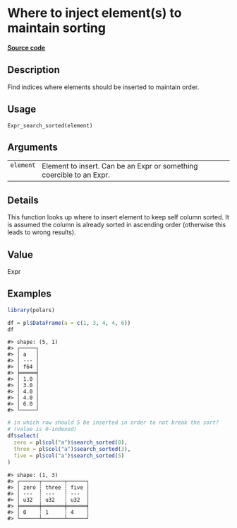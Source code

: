

# Where to inject element(s) to maintain sorting

[**Source code**](https://github.com/pola-rs/r-polars/tree/c47431ca69622f79ed7a3f1d7bfee6075ffabfee/R/expr__expr.R#L1539)

## Description

Find indices where elements should be inserted to maintain order.

## Usage

<pre><code class='language-R'>Expr_search_sorted(element)
</code></pre>

## Arguments

<table>
<tr>
<td style="white-space: nowrap; font-family: monospace; vertical-align: top">
<code id="Expr_search_sorted_:_element">element</code>
</td>
<td>
Element to insert. Can be an Expr or something coercible to an Expr.
</td>
</tr>
</table>

## Details

This function looks up where to insert element to keep self column
sorted. It is assumed the column is already sorted in ascending order
(otherwise this leads to wrong results).

## Value

Expr

## Examples

``` r
library(polars)

df = pl$DataFrame(a = c(1, 3, 4, 4, 6))
df
```

    #> shape: (5, 1)
    #> ┌─────┐
    #> │ a   │
    #> │ --- │
    #> │ f64 │
    #> ╞═════╡
    #> │ 1.0 │
    #> │ 3.0 │
    #> │ 4.0 │
    #> │ 4.0 │
    #> │ 6.0 │
    #> └─────┘

``` r
# in which row should 5 be inserted in order to not break the sort?
# (value is 0-indexed)
df$select(
  zero = pl$col("a")$search_sorted(0),
  three = pl$col("a")$search_sorted(3),
  five = pl$col("a")$search_sorted(5)
)
```

    #> shape: (1, 3)
    #> ┌──────┬───────┬──────┐
    #> │ zero ┆ three ┆ five │
    #> │ ---  ┆ ---   ┆ ---  │
    #> │ u32  ┆ u32   ┆ u32  │
    #> ╞══════╪═══════╪══════╡
    #> │ 0    ┆ 1     ┆ 4    │
    #> └──────┴───────┴──────┘
